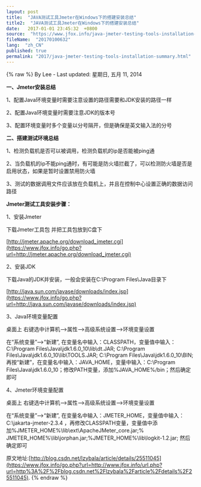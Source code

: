 ```yaml
---
layout: post
title:  "JAVA测试工具Jmeter在Windows下的搭建安装总结"
title2:  "JAVA测试工具Jmeter在Windows下的搭建安装总结"
date:   2017-01-01 23:45:32  +0800
source:  "https://www.jfox.info/java-jmeter-testing-tools-installation-summary.html"
fileName:  "20170100632"
lang:  "zh_CN"
published: true
permalink: "2017/java-jmeter-testing-tools-installation-summary.html"
---
```

{% raw %}
By Lee - Last updated: 星期日, 五月 11, 2014

**一、Jmeter安装总结**

1、配置Java环境变量时需要注意设置的路径需要和JDK安装的路径一样

2、配置Java环境变量时需要注意JDK的版本号

3、配置环境变量时多个变量以分号隔开，但是确保是英文输入法的分号

**二、搭建测试环境总结**

1、检测负载机是否可以被调用，检测负载机的ip是否能被ping通

2、当负载机的ip不能ping通时，有可能是防火墙拦截了，可以检测防火墙是否是启用状态，如果是暂时设置禁用防火墙

3、测试的数据调用文件应该放在负载机上，并且在控制中心设置正确的数据访问路径

**Jmeter测试工具安装步骤：**

1、安装Jmeter

下载Jmeter工具包 并把工具包放到C盘下

[http://jmeter.apache.org/download_jmeter.cgi](https://www.jfox.info/go.php?url=http://jmeter.apache.org/download_jmeter.cgi)

2、安装JDK

下载Java的JDK并安装，一般会安装在C:\Program Files\Java目录下

[http://java.sun.com/javase/downloads/index.jsp](https://www.jfox.info/go.php?url=http://java.sun.com/javase/downloads/index.jsp)

3、Java环境变量配置

桌面上 右键选中计算机—>属性—>高级系统设置—>环境变量设置

在“系统变量”—>“新建”, 在变量名中输入：CLASSPATH，变量值中输入：C:\Program Files\Java\jdk1.6.0_10\lib\dt.JAR; C:\Program Files\Java\jdk1.6.0_10\lib\TOOLS.JAR; C:\Program Files\Java\jdk1.6.0_10\BIN;再按“新建”，在变量名中输入：JAVA_HOME，变量中输入：C:\Program Files\Java\jdk1.6.0_10；修改PATH变量，添加%JAVA_HOME%/bin；然后确定即可

4、Jmeter环境变量配置

桌面上 右键选中计算机—>属性—>高级系统设置—>环境变量设置

在“系统变量”—>“新建”, 在变量名中输入：JMETER_HOME，变量值中输入：C:\jakarta-jmeter-2.3.4 ，再修改CLASSPATH变量，变量值中添加%JMETER_HOME%\lib\ext\ApacheJMeter_core.jar;% JMETER_HOME%\lib\jorphan.jar;%JMETER_HOME%\lib\logkit-1.2.jar; 然后确定即可

原文地址:[http://blog.csdn.net/lzybala/article/details/25511045](https://www.jfox.info/go.php?url=http://www.jfox.info/url.php?url=http%3A%2F%2Fblog.csdn.net%2Flzybala%2Farticle%2Fdetails%2F25511045).
{% endraw %}
